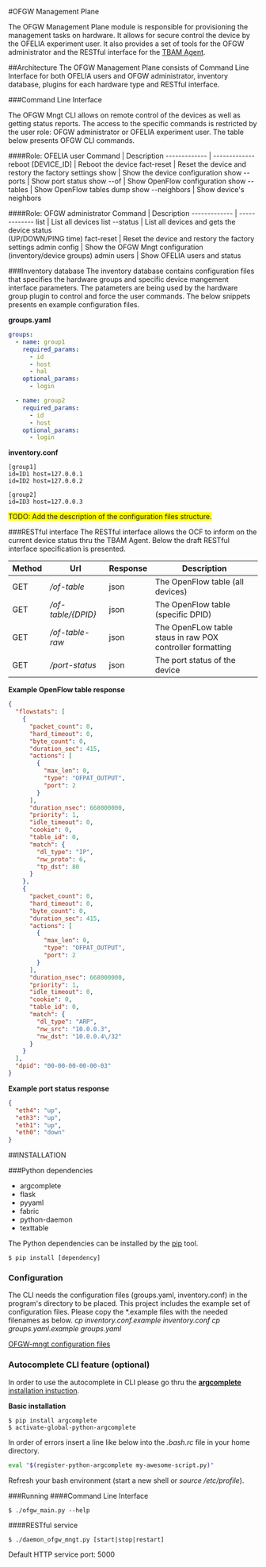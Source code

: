 #OFGW Management Plane

The OFGW Management Plane module is responsible for provisioning the management tasks on hardware. It allows for secure control the device by the OFELIA experiment user. It
 also provides a set of tools for the OFGW administrator and the RESTful interface for the [TBAM Agent](https://github.com/fp7-alien/OCF-OFGW/tree/master/TBAM-Agent).

##Architecture
The OFGW Management Plane consists of Command Line Interface for both OFELIA users and OFGW administrator, inventory database, plugins for each hardware type and RESTful interface.

###Command Line Interface

The OFGW Mngt CLI allows on remote control of the devices as well as getting status reports. The access to the specific commands is restricted by the user role: OFGW administrator or OFELIA experiment user. The table below presents OFGW CLI commands.

####Role: OFELIA user
Command  | Description
------------- | -------------
reboot [DEVICE_ID] | Reboot the device
fact-reset | Reset the device and restory the factory settings
show | Show the device configuration
show --ports | Show port status
show --of | Show OpenFlow configuration
show --tables | Show OpenFlow tables dump
show --neighbors | Show device's neighbors

####Role: OFGW administrator
Command  | Description
------------- | -------------
list | List all devices
list --status | List all devices and gets the device status<br />(UP/DOWN/PING time)
fact-reset | Reset the device and restory the factory settings
admin config | Show the OFGW Mngt configuration<br />(inventory/device groups)
admin users | Show OFELIA users and status

###Inventory database
The inventory database contains configuration files that specifies the hardware groups and specific device mangement interface parameters. The patameters are being used by the hardware group plugin to control and force the user commands. The below snippets presents en example configuration files.

<b>groups.yaml</b>
```yaml
groups:
  - name: group1
    required_params:
      - id
      - host
      - hal
    optional_params:
      - login

  - name: group2
    required_params:
      - id
      - host
    optional_params:
      - login
```

<b>inventory.conf</b>
```
[group1]
id=ID1 host=127.0.0.1
id=ID2 host=127.0.0.2

[group2]
id=ID3 host=127.0.0.3
```

<span style="background-color: #FFFF00">TODO: Add the description of the configuration files structure.</span>

###RESTful interface
The RESTful interface allows the OCF to inform on the current device status thru the TBAM Agent. Below the draft RESTful interface specification is presented.

Method | Url | Response | Description
--- | --- | --- | ---
GET | <i>/of-table</i> | json | The OpenFlow table (all devices)
GET | <i>/of-table/{DPID}</i> | json | The OpenFlow table (specific DPID)
GET | <i>/of-table-raw</i> | json |  The OpenFLow table staus in raw POX controller formatting
GET | <i>/port-status</i> | json |  The port status of the device

<b>Example OpenFlow table response</b>
```json
{
  "flowstats": [
    {
      "packet_count": 0,
      "hard_timeout": 0,
      "byte_count": 0,
      "duration_sec": 415,
      "actions": [
        {
          "max_len": 0,
          "type": "OFPAT_OUTPUT",
          "port": 2
        }
      ],
      "duration_nsec": 668000000,
      "priority": 1,
      "idle_timeout": 0,
      "cookie": 0,
      "table_id": 0,
      "match": {
        "dl_type": "IP",
        "nw_proto": 6,
        "tp_dst": 80
      }
    },
    {
      "packet_count": 0,
      "hard_timeout": 0,
      "byte_count": 0,
      "duration_sec": 415,
      "actions": [
        {
          "max_len": 0,
          "type": "OFPAT_OUTPUT",
          "port": 2
        }
      ],
      "duration_nsec": 668000000,
      "priority": 1,
      "idle_timeout": 0,
      "cookie": 0,
      "table_id": 0,
      "match": {
        "dl_type": "ARP",
        "nw_src": "10.0.0.3",
        "nw_dst": "10.0.0.4\/32"
      }
    }
  ],
  "dpid": "00-00-00-00-00-03"
}
```

<b>Example port status response</b>
```json
{
  "eth4": "up",
  "eth3": "up",
  "eth1": "up",
  "eth0": "down"
}
```


##INSTALLATION

###Python dependencies
* argcomplete
* flask
* pyyaml
* fabric
* python-daemon
* texttable

The Python dependencies can be installed by the [pip](https://pypi.python.org/pypi/pip) tool.

```shell
$ pip install [dependency]
```

### Configuration
The CLI needs the configuration files (groups.yaml, inventory.conf) in the program's directory to be placed. This project includes the example set of configuration files. Please copy the *.example files with the needed filenames as below.
<i>cp inventory.conf.example inventory.conf</i>
<i>cp groups.yaml.example groups.yaml</i>

[OFGW-mngt configuration files](#inventory-database)

### Autocomplete CLI feature (optional)
In order to use the autocomplete in CLI please go thru the [<b>argcomplete</b> installation instuction](https://pypi.python.org/pypi/argcomplete).

<b>Basic installation</b>
```shell
$ pip install argcomplete
$ activate-global-python-argcomplete
```

In order of errors insert a line like below into the <i>.bash.rc</i> file in your home directory.
```bash
eval "$(register-python-argcomplete my-awesome-script.py)"
```

Refresh your bash environment (start a new shell or <i>source /etc/profile</i>).

###Running
####Command Line Interface
```shell
$ ./ofgw_main.py --help
```

####RESTful service
```shell
$ ./daemon_ofgw_mngt.py [start|stop|restart]
```

Default HTTP service port: 5000
